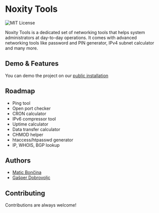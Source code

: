 # Noxity Tools
![MIT License](https://img.shields.io/badge/License-MIT-green.svg)

Noxity Tools is a dedicated set of networking tools that helps system administrators at day-to-day operations. It comes with advanced networking tools like password and PIN generator, IPv4 subnet calculator and many more.

## Demo & Features

You can demo the project on our [public installation](https://tools.noxity.com)



## Roadmap

- Ping tool
- Open port checker
- CRON calculator
- IPv6 compressor tool
- Uptime calculator
- Data transfer calculator
- CHMOD helper
- htaccess/htpasswd generator
- IP, WHOIS, BGP lookup

## Authors

- [Matic Bončina](https://github.com/maticboncina)
- [Gašper Dobrovoljc](https://github.com/gapidobri)




## Contributing

Contributions are always welcome!

